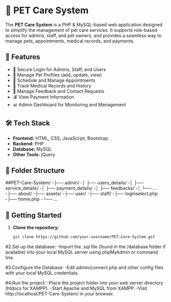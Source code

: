 # 🐶 PET Care System

The **PET Care System** is a PHP & MySQL-based web application designed to simplify the management of pet care services. It supports role-based access for admins, staff, and pet owners, and provides a seamless way to manage pets, appointments, medical records, and payments.

## 🌟 Features

- 🔐 Secure Login for Admins, Staff, and Users
- 🐾 Manage Pet Profiles (add, update, view)
- 📅 Schedule and Manage Appointments
- 💊 Track Medical Records and History
- 💬 Manage Feedback and Contact Requests
- 💰 View Payment Information
- 📊 Admin Dashboard for Monitoring and Management

## 🛠 Tech Stack

- **Frontend:** HTML, CSS, JavaScript, Bootstrap
- **Backend:** PHP
- **Database:** MySQL
- **Other Tools:** jQuery

## 📁 Folder Structure

##PET-Care-System/
-├── admin/
-│ ├── users_details/
-│ ├── service_details/
-│ ├── payment_details/
-│ ├── feedbacks/
-│ └── ...
-├── about/
-├── assets/
-├── user/
-├── staff/
-├── loginselect.php
-├── home.php
-└── ...


## 🚀 Getting Started

1. **Clone the repository:**
   ```bash
   git clone https://github.com/your-username/PET-Care-System.git

#2.Set up the database:
-Import the .sql file (found in the /database folder if available) into your local MySQL server using phpMyAdmin or command line.

#3.Configure the Database:
-Edit admin/connect.php and other config files with your local MySQL credentials.

#4.Run the project:
-Place the project folder into your web server directory (htdocs for XAMPP).
-Start Apache and MySQL from XAMPP.
-Visit http://localhost/PET-Care-System/ in your browser.
